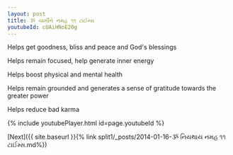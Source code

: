 ```yaml
---
layout: post
title: ૐ ચાર્મીને નમહ ૧૧ ટાઈમ્સ
youtubeId: cUAiHNoE20g
---
```

 
 
Helps get goodness, bliss and peace and God's blessings
 
Helps remain focused, help generate inner energy 
 
Helps boost physical and mental health 
 
Helps remain grounded and generates a sense of gratitude towards the greater power 
 
Helps reduce bad karma
 
 
 
 


{% include youtubePlayer.html id=page.youtubeId %}
 
[Next]({{ site.baseurl }}{% link  split1/_posts/2014-01-16-ૐ નિયથાય નમહ ૧૧ ટાઈમ્સ.md%})
 

